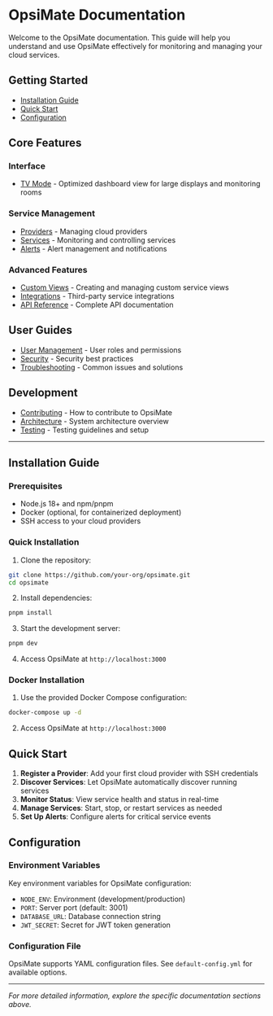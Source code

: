 # OpsiMate Documentation

Welcome to the OpsiMate documentation. This guide will help you understand and use OpsiMate effectively for monitoring and managing your cloud services.

## Getting Started

- [Installation Guide](#installation-guide)
- [Quick Start](#quick-start)
- [Configuration](#configuration)

## Core Features

### Interface
- [TV Mode](./tv-mode.md) - Optimized dashboard view for large displays and monitoring rooms

### Service Management
- [Providers](./providers.md) - Managing cloud providers
- [Services](./services.md) - Monitoring and controlling services
- [Alerts](./alerts.md) - Alert management and notifications

### Advanced Features
- [Custom Views](./custom-views.md) - Creating and managing custom service views
- [Integrations](./integrations.md) - Third-party service integrations
- [API Reference](./api-reference.md) - Complete API documentation

## User Guides

- [User Management](./user-management.md) - User roles and permissions
- [Security](./security.md) - Security best practices
- [Troubleshooting](./troubleshooting.md) - Common issues and solutions

## Development

- [Contributing](./contributing.md) - How to contribute to OpsiMate
- [Architecture](./architecture.md) - System architecture overview
- [Testing](./testing.md) - Testing guidelines and setup

---

## Installation Guide

### Prerequisites

- Node.js 18+ and npm/pnpm
- Docker (optional, for containerized deployment)
- SSH access to your cloud providers

### Quick Installation

1. Clone the repository:
```bash
git clone https://github.com/your-org/opsimate.git
cd opsimate
```

2. Install dependencies:
```bash
pnpm install
```

3. Start the development server:
```bash
pnpm dev
```

4. Access OpsiMate at `http://localhost:3000`

### Docker Installation

1. Use the provided Docker Compose configuration:
```bash
docker-compose up -d
```

2. Access OpsiMate at `http://localhost:3000`

## Quick Start

1. **Register a Provider**: Add your first cloud provider with SSH credentials
2. **Discover Services**: Let OpsiMate automatically discover running services
3. **Monitor Status**: View service health and status in real-time
4. **Manage Services**: Start, stop, or restart services as needed
5. **Set Up Alerts**: Configure alerts for critical service events

## Configuration

### Environment Variables

Key environment variables for OpsiMate configuration:

- `NODE_ENV`: Environment (development/production)
- `PORT`: Server port (default: 3001)
- `DATABASE_URL`: Database connection string
- `JWT_SECRET`: Secret for JWT token generation

### Configuration File

OpsiMate supports YAML configuration files. See `default-config.yml` for available options.

---

*For more detailed information, explore the specific documentation sections above.*
